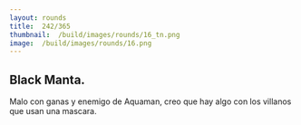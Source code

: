 ```yaml
---
layout:	rounds
title:	242/365
thumbnail:	/build/images/rounds/16_tn.png
image:	/build/images/rounds/16.png
---
```



##	Black Manta.
Malo con ganas y enemigo de Aquaman, creo que hay algo con los villanos que usan una mascara.
